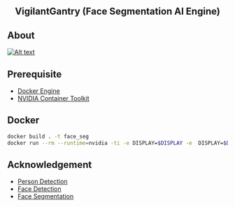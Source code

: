 <h2 align="center">VigilantGantry (Face Segmentation AI Engine)</h2>

## About

[![Alt text](https://img.youtube.com/vi/4quAADmKs40/0.jpg)](https://www.youtube.com/watch?v=4quAADmKs40)

## Prerequisite

* [Docker Engine](https://docs.docker.com/engine/install/binaries/)
* [NVIDIA Container Toolkit](https://github.com/NVIDIA/nvidia-docker)

## Docker
```bash
docker build . -t face_seg
docker run --rm --runtime=nvidia -ti -e DISPLAY=$DISPLAY -e  DISPLAY=$DISPLAY -v /tmp/.X11-unix:/tmp/.X11-unix -e QT_X11_NO_MITSHM=1 --name face_seg face_seg:latest
```

## Acknowledgement 
* [Person Detection](https://github.com/eriklindernoren/PyTorch-YOLOv3)
* [Face Detection](Ultra-Light-Fast-Generic-Face-Detector-1MB)
* [Face Segmentation](https://github.com/kampta/face-seg)